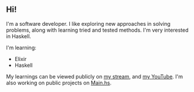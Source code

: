 ## Hi!

I'm a software developer. I like exploring new approaches in solving problems, along with learning tried and tested methods. I'm very interested in Haskell.

I'm learning:
- Elixir
- Haskell

My learnings can be viewed publicly on [my stream](https://twitch.tv/imsekun), and [my YouTube](https://www.youtube.com/channel/UCUa0_AVebTfZzyzXjfB4dJQ). I'm also working on public projects on [Main.hs](https://github.com/mainhs).
